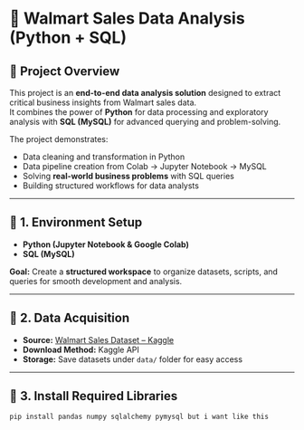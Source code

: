 # 🛒 Walmart Sales Data Analysis (Python + SQL)

## 📌 Project Overview
This project is an **end-to-end data analysis solution** designed to extract critical business insights from Walmart sales data.  
It combines the power of **Python** for data processing and exploratory analysis with **SQL (MySQL)** for advanced querying and problem-solving.  

The project demonstrates:  
- Data cleaning and transformation in Python  
- Data pipeline creation from Colab → Jupyter Notebook → MySQL  
- Solving **real-world business problems** with SQL queries  
- Building structured workflows for data analysts  

---

## 📌 1. Environment Setup
- **Python (Jupyter Notebook & Google Colab)**  
- **SQL (MySQL)**  

**Goal:** Create a **structured workspace** to organize datasets, scripts, and queries for smooth development and analysis.  

---

## 📌 2. Data Acquisition
- **Source:** [Walmart Sales Dataset – Kaggle](https://www.kaggle.com/)  
- **Download Method:** Kaggle API  
- **Storage:** Save datasets under `data/` folder for easy access  

---

## 📌 3. Install Required Libraries
```bash
pip install pandas numpy sqlalchemy pymysql but i want like this
